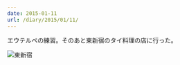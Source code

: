 ```yaml
---
date: 2015-01-11
url: /diary/2015/01/11/
---
```


エウテルペの練習。そのあと東新宿のタイ料理の店に行った。

![東新宿](http://instagram.com/p/xtsIeESLgK/media?size=l "東新宿")